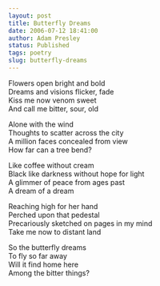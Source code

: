 ```yaml
---
layout: post
title: Butterfly Dreams
date: 2006-07-12 18:41:00
author: Adam Presley
status: Published
tags: poetry
slug: butterfly-dreams
---
```


Flowers open bright and bold  
Dreams and visions flicker, fade  
Kiss me now venom sweet  
And call me bitter, sour, old  
  
Alone with the wind  
Thoughts to scatter across the city  
A million faces concealed from view  
How far can a tree bend?  
  
Like coffee without cream  
Black like darkness without hope for light  
A glimmer of peace from ages past  
A dream of a dream  
  
Reaching high for her hand  
Perched upon that pedestal  
Precariously sketched on pages in my mind  
Take me now to distant land  
  
So the butterfly dreams  
To fly so far away  
Will it find home here  
Among the bitter things?
